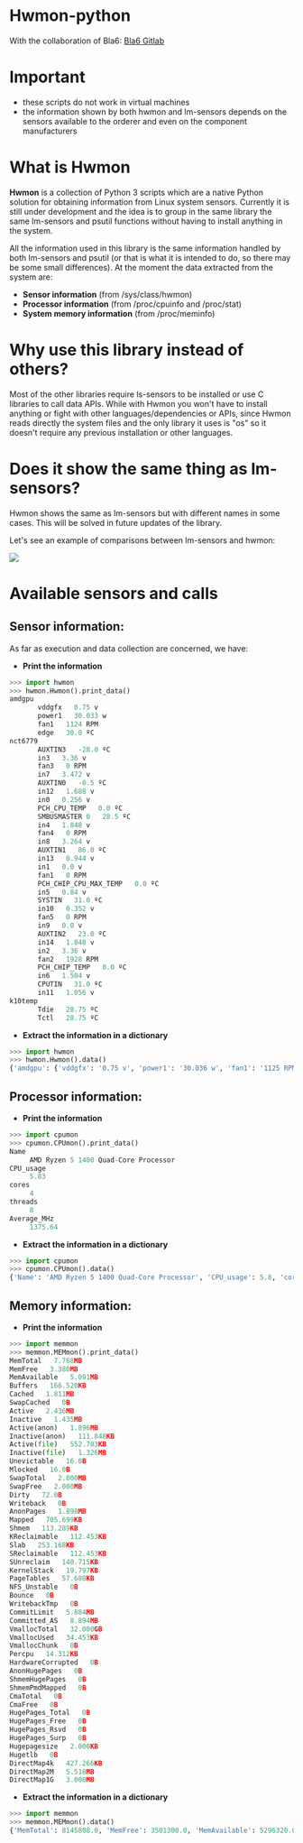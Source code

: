 # Hwmon-python

With the collaboration of Bla6: [Bla6 Gitlab](https://gitlab.com/bla6)

# Important 

- these scripts do not work in virtual machines 
- the information shown by both hwmon and lm-sensors depends on the sensors available to the orderer and even on the component manufacturers

# What is Hwmon 

**Hwmon** is a collection of Python 3 scripts which are a native Python solution for obtaining information from Linux system sensors. Currently it is still under development and the idea is to group in the same library the same lm-sensors and psutil functions without having to install anything in the system. 

All the information used in this library is the same information handled by both lm-sensors and psutil (or that is what it is intended to do, so there may be some small differences). At the moment the data extracted from the system are: 

- **Sensor information** (from /sys/class/hwmon)
- **Processor information** (from /proc/cpuinfo and /proc/stat) 
- **System memory information** (from /proc/meminfo) 

# Why use this library instead of others? 

Most of the other libraries require ls-sensors to be installed or use C libraries to call data APIs. While with Hwmon you won't have to install anything or fight with other languages/dependencies or APIs, since Hwmon reads directly the system files and the only library it uses is "os" so it doesn't require any previous installation or other languages.

# Does it show the same thing as lm-sensors? 

Hwmon shows the same as lm-sensors but with different names in some cases. This will be solved in future updates of the library. 

Let's see an example of comparisons between lm-sensors and hwmon: 

![](https://github.com/Guillermo-C-A/Hwmon-python/blob/master/rd_data/hwmon%20vs%20lm-sensors.png)

# Available sensors and calls 

## Sensor information: 

As far as execution and data collection are concerned, we have: 

- **Print the information** 

```python
>>> import hwmon
>>> hwmon.Hwmon().print_data()
amdgpu
	   vddgfx   0.75 v
	   power1   30.033 w
	   fan1   1124 RPM
	   edge   30.0 ºC
nct6779
	   AUXTIN3   -28.0 ºC
	   in3   3.36 v
	   fan3   0 RPM
	   in7   3.472 v
	   AUXTIN0   -0.5 ºC
	   in12   1.688 v
	   in0   0.256 v
	   PCH_CPU_TEMP   0.0 ºC
	   SMBUSMASTER 0   28.5 ºC
	   in4   1.848 v
	   fan4   0 RPM
	   in8   3.264 v
	   AUXTIN1   86.0 ºC
	   in13   0.944 v
	   in1   0.0 v
	   fan1   0 RPM
	   PCH_CHIP_CPU_MAX_TEMP   0.0 ºC
	   in5   0.84 v
	   SYSTIN   31.0 ºC
	   in10   0.352 v
	   fan5   0 RPM
	   in9   0.0 v
	   AUXTIN2   23.0 ºC
	   in14   1.848 v
	   in2   3.36 v
	   fan2   1928 RPM
	   PCH_CHIP_TEMP   0.0 ºC
	   in6   1.504 v
	   CPUTIN   31.0 ºC
	   in11   1.056 v
k10temp
	   Tdie   28.75 ºC
	   Tctl   28.75 ºC
```

- **Extract the information in a dictionary**

```python
>>> import hwmon
>>> hwmon.Hwmon().data()
{'amdgpu': {'vddgfx': '0.75 v', 'power1': '30.036 w', 'fan1': '1125 RPM', 'edge': '30.0 ºC'}, 'nct6779': {'AUXTIN3': '-28.0 ºC', 'in3': '3.36 v', 'fan3': '0 RPM', 'in7': '3.472 v', 'AUXTIN0': '-0.5 ºC', 'in12': '1.688 v', 'in0': '0.368 v', 'PCH_CPU_TEMP': '0.0 ºC', 'SMBUSMASTER 0': '28.5 ºC', 'in4': '1.848 v', 'fan4': '0 RPM', 'in8': '3.264 v', 'AUXTIN1': '86.0 ºC', 'in13': '0.944 v', 'in1': '0.0 v', 'fan1': '0 RPM', 'PCH_CHIP_CPU_MAX_TEMP': '0.0 ºC', 'in5': '0.84 v', 'SYSTIN': '31.0 ºC', 'in10': '0.352 v', 'fan5': '0 RPM', 'in9': '0.0 v', 'AUXTIN2': '23.0 ºC', 'in14': '1.848 v', 'in2': '3.36 v', 'fan2': '1936 RPM', 'PCH_CHIP_TEMP': '0.0 ºC', 'in6': '1.504 v', 'CPUTIN': '31.0 ºC', 'in11': '1.056 v'}, 'k10temp': {'Tdie': '28.75 ºC', 'Tctl': '28.75 ºC'}}

```

## Processor information: 

- **Print the information** 

```python
>>> import cpumon
>>> cpumon.CPUmon().print_data()
Name
	 AMD Ryzen 5 1400 Quad-Core Processor
CPU_usage
	 5.83
cores
	 4
threads
	 8
Average_MHz
	 1375.64
```

- **Extract the information in a dictionary**

```python
>>> import cpumon
>>> cpumon.CPUmon().data()
{'Name': 'AMD Ryzen 5 1400 Quad-Core Processor', 'CPU_usage': 5.8, 'cores': '4', 'threads': '8', 'Average_MHz': 1389.01}
```

## Memory information: 

- **Print the information** 

```python
>>> import memmon
>>> memmon.MEMmon().print_data()
MemTotal   7.768MB
MemFree   3.380MB
MemAvailable   5.091MB
Buffers   166.520KB
Cached   1.811MB
SwapCached   0B
Active   2.436MB
Inactive   1.435MB
Active(anon)   1.896MB
Inactive(anon)   111.848KB
Active(file)   552.703KB
Inactive(file)   1.326MB
Unevictable   16.0B
Mlocked   16.0B
SwapTotal   2.000MB
SwapFree   2.000MB
Dirty   72.0B
Writeback   0B
AnonPages   1.898MB
Mapped   705.699KB
Shmem   113.289KB
KReclaimable   112.453KB
Slab   253.168KB
SReclaimable   112.453KB
SUnreclaim   140.715KB
KernelStack   19.797KB
PageTables   57.680KB
NFS_Unstable   0B
Bounce   0B
WritebackTmp   0B
CommitLimit   5.884MB
Committed_AS   8.894MB
VmallocTotal   32.000GB
VmallocUsed   34.453KB
VmallocChunk   0B
Percpu   14.312KB
HardwareCorrupted   0B
AnonHugePages   0B
ShmemHugePages   0B
ShmemPmdMapped   0B
CmaTotal   0B
CmaFree   0B
HugePages_Total   0B
HugePages_Free   0B
HugePages_Rsvd   0B
HugePages_Surp   0B
Hugepagesize   2.000KB
Hugetlb   0B
DirectMap4k   427.266KB
DirectMap2M   5.518MB
DirectMap1G   3.000MB
```

- **Extract the information in a dictionary**

```python
>>> import memmon
>>> memmon.MEMmon().data()
{'MemTotal': 8145808.0, 'MemFree': 3501300.0, 'MemAvailable': 5296320.0, 'Buffers': 170588.0, 'Cached': 1932316.0, 'SwapCached': 0.0, 'Active': 2558948.0, 'Inactive': 1538684.0, 'Active(anon)': 1992908.0, 'Inactive(anon)': 148100.0, 'Active(file)': 566040.0, 'Inactive(file)': 1390584.0, 'Unevictable': 16.0, 'Mlocked': 16.0, 'SwapTotal': 2097148.0, 'SwapFree': 2097148.0, 'Dirty': 112.0, 'Writeback': 0.0, 'AnonPages': 1994848.0, 'Mapped': 756208.0, 'Shmem': 149556.0, 'KReclaimable': 115188.0, 'Slab': 259216.0, 'SReclaimable': 115188.0, 'SUnreclaim': 144028.0, 'KernelStack': 20272.0, 'PageTables': 59200.0, 'NFS_Unstable': 0.0, 'Bounce': 0.0, 'WritebackTmp': 0.0, 'CommitLimit': 6170052.0, 'Committed_AS': 9362924.0, 'VmallocTotal': 34359738367.0, 'VmallocUsed': 35280.0, 'VmallocChunk': 0.0, 'Percpu': 14656.0, 'HardwareCorrupted': 0.0, 'AnonHugePages': 0.0, 'ShmemHugePages': 0.0, 'ShmemPmdMapped': 0.0, 'CmaTotal': 0.0, 'CmaFree': 0.0, 'HugePages_Total': 0.0, 'HugePages_Free': 0.0, 'HugePages_Rsvd': 0.0, 'HugePages_Surp': 0.0, 'Hugepagesize': 2048.0, 'Hugetlb': 0.0, 'DirectMap4k': 437520.0, 'DirectMap2M': 5785600.0, 'DirectMap1G': 3145728.0}

```
